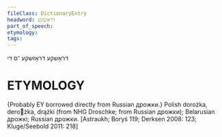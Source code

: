 ```yaml
---
fileClass: DictionaryEntry
headword: דראָשקע
part_of_speech: 
etymology: 
tags: 
---
```

דראָשקע
דראָזשקע
־ס
די

ETYMOLOGY
===========
{Probably EY borrowed directly from Russian дрожки.}
Polish dorożka, derożka, drążki (from NHG Droschke; from Russian дрожки); Belarusian дрожкі; Russian дрожки. 
[Astraukh; Boryś 119; Derksen 2008: 123; Kluge/Seebold 2011: 218]